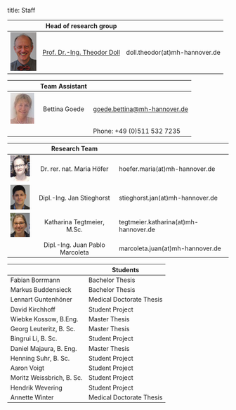 title: Staff

||          Head of research group        |   |
|--------------|:---------------:|----|
|![Image Theo Doll](Theo.png)|[Prof. Dr.-Ing. Theodor Doll](pagedoll.html)|	doll.theodor(at)mh-hannover.de|   



||              Team Assistant          |   |
|--------------|:---------------------:|------|
|![Image Bettina Goede](Bettina.jpg) | Bettina Goede	| goede.bettina@mh-hannover.de|
|                                   |                 |	Phone: +49 (0)511 532 7235 |


||         Research Team      |  |
|---------|:------:|------|
|![Image Maria Höfer](Maria.png) | Dr. rer. nat. Maria Höfer | hoefer.maria(at)mh-hannover.de |    
|![Image Jan Stieghorst ](Jan.png) |  Dipl.-Ing. Jan Stieghorst|	stieghorst.jan(at)mh-hannover.de|    
|![Image Katharina Tegtmeier](Katharina.png)  | Katharina Tegtmeier, M.Sc. 	|	tegtmeier.katharina(at)mh-hannover.de | 
|                            |Dipl.-Ing. Juan Pablo Marcoleta 	|	marcoleta.juan(at)mh-hannover.de  |


||      Students       |
|-----------|-------------|
|Fabian Borrmann | Bachelor Thesis|
|Markus Buddensieck | Bachelor Thesis|
|Lennart Guntenhöner |Medical Doctorate Thesis |
|David Kirchhoff | Student Project|
|Wiebke Kossow, B.Eng. | Master Thesis|
|Georg Leuteritz, B. Sc. | Master Thesis|
|Bingrui Li, B. Sc. | Student Project|
|Daniel Majaura, B. Eng.	|	Master Thesis|
|Henning Suhr, B. Sc. | Student Project|
|Aaron Voigt | Student Project|
|Moritz Weissbrich, B. Sc. | Student Project|
|Hendrik Wevering | Student Project|
|Annette Winter | Medical Doctorate Thesis|
